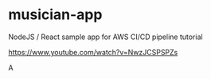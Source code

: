 # musician-app
NodeJS / React sample app for AWS CI/CD pipeline tutorial

https://www.youtube.com/watch?v=NwzJCSPSPZs

A
